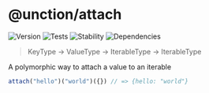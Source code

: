 # @unction/attach

![Version][BADGE_VERSION]
![Tests][BADGE_TRAVIS]
![Stability][BADGE_STABILITY]
![Dependencies][BADGE_DEPENDENCY]

> KeyType -> ValueType -> IterableType -> IterableType

A polymorphic way to attach a value to an iterable

``` javascript
attach("hello")("world")({}) // => {hello: "world"}
```

[BADGE_TRAVIS]: https://img.shields.io/travis/krainboltgreene/unction.js.svg?maxAge=2592000&style=flat-square
[BADGE_VERSION]: https://img.shields.io/npm/v/@unction/attach.svg?maxAge=2592000&style=flat-square
[BADGE_STABILITY]: https://img.shields.io/badge/stability-strong-green.svg?maxAge=2592000&style=flat-square
[BADGE_DEPENDENCY]: https://img.shields.io/david/krainboltgreene/unction.js.svg?maxAge=2592000&style=flat-square
